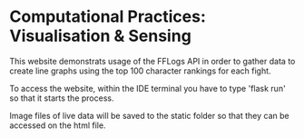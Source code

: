 # Computational Practices: Visualisation & Sensing
This website demonstrats usage of the FFLogs API in order to gather data to create line graphs using the top 100 character rankings for each fight.

To access the website, within the IDE terminal you have to type 'flask run' so that it starts the process.

Image files of live data will be saved to the static folder so that they can be accessed on the html file.
